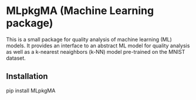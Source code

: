 # MLpkgMA (Machine Learning package)

This is a small package for quality analysis of machine learning (ML) models. It provides an interface to an abstract ML model  for quality analysis as well as a k-nearest neaighbors (k-NN) model pre-trained on the MNIST dataset. 

## Installation

pip install MLpkgMA
